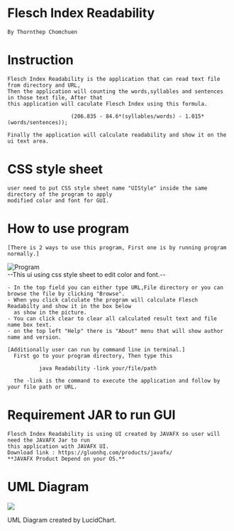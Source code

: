 # Flesch Index Readability 
    By Thornthep Chomchuen
    
# Instruction
    Flesch Index Readability is the application that can read text file from directory and URL,
    Then the application will counting the words,syllables and sentences in those text file, After that 
    this application will caculate Flesch Index using this formula.
                        
                        (206.835 - 84.6*(syllables/words) - 1.015*(words/sentences)); 
    
    Finally the application will calculate readability and show it on the ui text area.

# CSS style sheet
    user need to put CSS style sheet name "UIStyle" inside the same directory of the program to apply
    modified color and font for GUI.
          
# How to use program
    [There is 2 ways to use this program, First one is by running program normally.]
![Program](https://s3-ap-southeast-1.amazonaws.com/img-in-th/94a2c332350a4997379748d86561ae4c.png)    
--This ui using css style sheet to edit color and font.--

    - In the top field you can either type URL,File directory or you can browse the file by clicking "Browse".
    - When you click calculate the program will calculate Flesch Readabilty and show it in the box below 
      as show in the picture.
    - You can click clear to clear all calculated result text and file name box text.
    - on the top left "Help" there is "About" menu that will show author name and version.
    
    [Additionally user can run by command line in terminal.]
      First go to your program directory, Then type this
          
              java Readability -link your/file/path
           
      the -link is the command to execute the application and follow by your file path or URL.

# Requirement JAR to run GUI
    Flesch Index Readability is using UI created by JAVAFX so user will need the JAVAFX Jar to run 
    this application with JAVAFX UI.
    Download link : https://gluonhq.com/products/javafx/
    **JAVAFX Product Depend on your OS.**
          
# UML Diagram
<a href="https://www.mx7.com/view2/C7t6ctx6cTa6wI50" target="_blank"><img border="0" src="https://www.mx7.com/i/142/VGjPMc.jpeg" /></a>

UML Diagram created by LucidChart.

